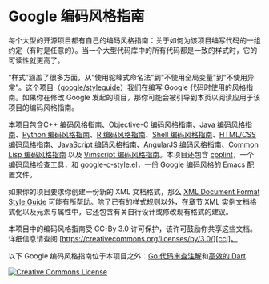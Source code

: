 <!-- Google Style Guides -->

Google 编码风格指南
===================

<!-- Every major open-source project has its own style guide: a set of conventions
(sometimes arbitrary) about how to write code for that project. It is much
easier to understand a large codebase when all the code in it is in a
consistent style. -->
每个大型的开源项目都有自己的编码风格指南：关于如何为该项目编写代码的一组约定（有时是任意的）。当一个大型代码库中的所有代码都是一致的样式时，它的可读性就更高了。

<!-- “Style” covers a lot of ground, from “use camelCase for variable names” to
“never use global variables” to “never use exceptions.” This project
([google/styleguide](https://github.com/google/styleguide)) links to the
style guidelines we use for Google code. If you are modifying a project that
originated at Google, you may be pointed to this page to see the style guides
that apply to that project. -->
“样式”涵盖了很多方面，从“使用驼峰式命名法”到“不使用全局变量”到“不使用异常”。这个项目（[google/styleguide](https://github.com/google/styleguide)）我们在编写 Google 代码时使用的风格指南。如果你在修改 Google 发起的项目，那你可能会被引导到本页以阅读应用于该项目的编码风格指南。

<!-- This project holds the [C++ Style Guide][cpp], [Objective-C Style Guide][objc],
[Java Style Guide][java], [Python Style Guide][py], [R Style Guide][r],
[Shell Style Guide][sh], [HTML/CSS Style Guide][htmlcss],
[JavaScript Style Guide][js], [AngularJS Style Guide][angular],
[Common Lisp Style Guide][cl], and [Vimscript Style Guide][vim]. This project
also contains [cpplint][cpplint], a tool to assist with style guide compliance,
and [google-c-style.el][emacs], an Emacs settings file for Google style. -->
本项目包含[C++ 编码风格指南][cpp]、[Objective-C 编码风格指南][objc]、[Java 编码风格指南][java]、[Python 编码风格指南][py]、[R 编码风格指南][r]、[Shell 编码风格指南][sh]、[HTML/CSS 编码风格指南][htmlcss]、[JavaScript 编码风格指南][js]、[AngularJS 编码风格指南][angular]、[Common Lisp 编码风格指南][cl] 以及 [Vimscript 编码风格指南][vim]。本项目还包含 [cpplint][cpplint]，一个编码风格检查工具，和 [google-c-style.el][emacs]，一份 Google 编码风格的 Emacs 配置文件。

<!-- If your project requires that you create a new XML document format, the [XML
Document Format Style Guide][xml] may be helpful. In addition to actual style
rules, it also contains advice on designing your own vs. adapting an existing
format, on XML instance document formatting, and on elements vs. attributes. -->
如果你的项目要求你创建一份新的 XML 文档格式，那么 [XML Document Format Style Guide][xml] 可能有所帮助。除了已有的样式规则以外，在章节 XML 实例文档格式化以及元素与属性中，它还包含有关自行设计或修改现有格式的建议。

<!-- The style guides in this project are licensed under the CC-By 3.0 License,
which encourages you to share these documents.
See [https://creativecommons.org/licenses/by/3.0/][ccl] for more details. -->
本项目中的编码风格指南受 CC-By 3.0 许可保护，该许可鼓励你共享这些文档。详细信息请查阅 [https://creativecommons.org/licenses/by/3.0/][ccl]。

<!-- The following Google style guides live outside of this project:
[Go Code Review Comments][go] and [Effective Dart][dart]. -->
以下 Google 编码风格指南位于本项目之外：[Go 代码审查注解][go]和[高效的 Dart][dart].

<a rel="license" href="https://creativecommons.org/licenses/by/3.0/"><img alt="Creative Commons License" style="border-width:0" src="https://i.creativecommons.org/l/by/3.0/88x31.png" /></a>

[cpp]: ./cppguide.html
[objc]: ./objcguide.md
[java]: ./javaguide.html
[py]: ./pyguide.html
[r]: ./Rguide.xml
[sh]: ./shell.xml
[htmlcss]: ./htmlcssguide.html
[js]: ./jsguide.html
[angular]: ./angularjs-google-style.html
[cl]: ./lispguide.xml
[vim]: ./vimscriptguide.xml
[cpplint]: https://github.com/google/styleguide/tree/gh-pages/cpplint
[emacs]: https://raw.githubusercontent.com/google/styleguide/gh-pages/google-c-style.el
[xml]: ./xmlstyle.html
[go]: https://golang.org/wiki/CodeReviewComments
[dart]: https://www.dartlang.org/guides/language/effective-dart
[ccl]: https://creativecommons.org/licenses/by/3.0/
